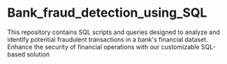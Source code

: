 # Bank_fraud_detection_using_SQL
This repository contains SQL scripts and queries designed to analyze and identify potential fraudulent transactions in a bank's financial dataset.  Enhance the security of financial operations with our customizable SQL-based solution
